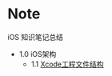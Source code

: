 # Note
iOS 知识笔记总结

* 1.0 iOS架构
	* 1.1 [Xcode工程文件结构](https://github.com/LengYi/Note/blob/master/iOS架构/Xcode工程文件结构/工程文件结构.md)
